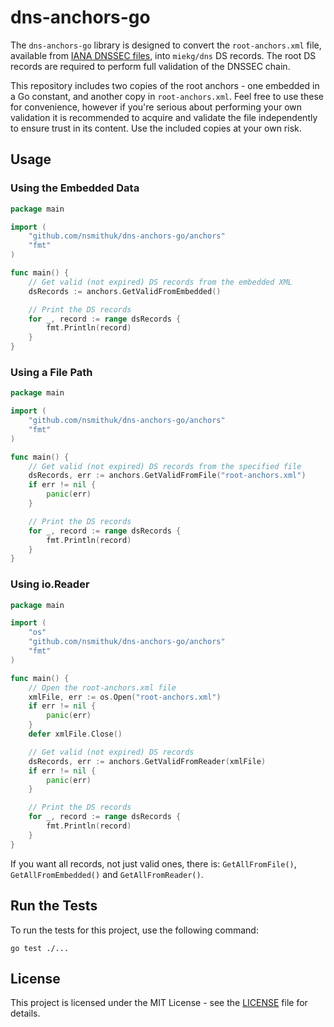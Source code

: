 # dns-anchors-go

The `dns-anchors-go` library is designed to convert the `root-anchors.xml` file, available from [IANA DNSSEC files](https://www.iana.org/dnssec/files), into `miekg/dns` DS records. The root DS records are required to perform full validation of the DNSSEC chain.

This repository includes two copies of the root anchors - one embedded in a Go constant, and another copy in `root-anchors.xml`. Feel free to use these for convenience, however if you're serious about performing your own validation it is recommended to acquire and validate the file independently to ensure trust in its content. Use the included copies at your own risk.


## Usage

### Using the Embedded Data
```go
package main

import (
	"github.com/nsmithuk/dns-anchors-go/anchors"
	"fmt"
)

func main() {
	// Get valid (not expired) DS records from the embedded XML
	dsRecords := anchors.GetValidFromEmbedded()

	// Print the DS records
	for _, record := range dsRecords {
		fmt.Println(record)
	}
}

```

### Using a File Path
```go
package main

import (
	"github.com/nsmithuk/dns-anchors-go/anchors"
	"fmt"
)

func main() {
	// Get valid (not expired) DS records from the specified file
	dsRecords, err := anchors.GetValidFromFile("root-anchors.xml")
	if err != nil {
		panic(err)
	}

	// Print the DS records
	for _, record := range dsRecords {
		fmt.Println(record)
	}
}
```

### Using io.Reader
```go
package main

import (
	"os"
	"github.com/nsmithuk/dns-anchors-go/anchors"
	"fmt"
)

func main() {
	// Open the root-anchors.xml file
	xmlFile, err := os.Open("root-anchors.xml")
	if err != nil {
		panic(err)
	}
	defer xmlFile.Close()

	// Get valid (not expired) DS records
	dsRecords, err := anchors.GetValidFromReader(xmlFile)
	if err != nil {
		panic(err)
	}

	// Print the DS records
	for _, record := range dsRecords {
		fmt.Println(record)
	}
}
```
If you want all records, not just valid ones, there is: `GetAllFromFile()`, `GetAllFromEmbedded()` and `GetAllFromReader()`.

## Run the Tests

To run the tests for this project, use the following command:
```shell
go test ./...
```

## License

This project is licensed under the MIT License - see the [LICENSE](LICENSE) file for details.
